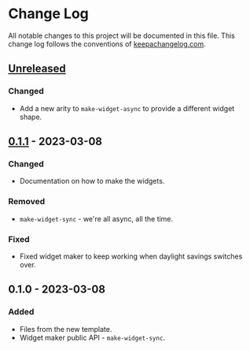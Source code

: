 # Change Log
All notable changes to this project will be documented in this file. This change log follows the conventions of [keepachangelog.com](http://keepachangelog.com/).

## [Unreleased]
### Changed
- Add a new arity to `make-widget-async` to provide a different widget shape.

## [0.1.1] - 2023-03-08
### Changed
- Documentation on how to make the widgets.

### Removed
- `make-widget-sync` - we're all async, all the time.

### Fixed
- Fixed widget maker to keep working when daylight savings switches over.

## 0.1.0 - 2023-03-08
### Added
- Files from the new template.
- Widget maker public API - `make-widget-sync`.

[Unreleased]: https://github.com/lyterk/accounting/compare/0.1.1...HEAD
[0.1.1]: https://github.com/lyterk/accounting/compare/0.1.0...0.1.1
